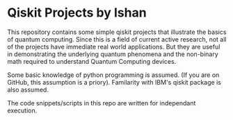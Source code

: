 # Qiskit Projects by Ishan

This repository contains some simple qiskit projects that illustrate the basics of quantum computing. Since this is a field of current active research, not all of the projects have immediate real world applications. But they are useful in demonstrating the underlying quantum phenomena and the non-binary math required to understand Quantum Computing devices.

Some basic knowledge of python programming is assumed. (If you are on GitHub, this assumption is a priory).
Familarity with IBM's qiskit package is also assumed.

The code snippets/scripts in this repo are written for independant execution. 

